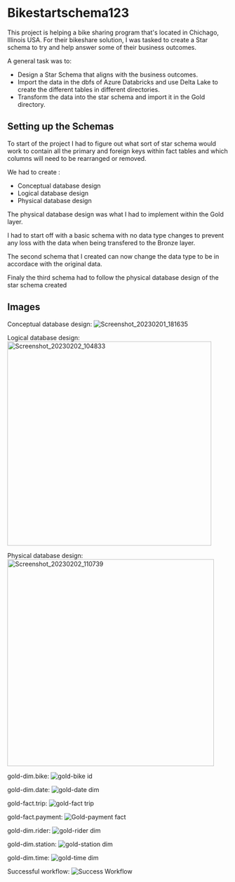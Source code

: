# Bikestartschema123 

This project is helping a bike sharing program that's located in Chichago, Illinois USA. For their bikeshare solution, I was tasked to create a Star schema to try and help answer some of their business outcomes.

A general task was to:

* Design a Star Schema that aligns with the business outcomes.
* Import the data in the dbfs of Azure Databricks and use Delta Lake to create the different tables in different directories.
* Transform the data into the star schema and import it in the Gold directory.

## Setting up the Schemas

To start of the project I had to figure out what sort of star schema would work to contain all the primary and foreign keys within fact tables and which columns will need to be rearranged or removed.

We had to create :

* Conceptual database design 
* Logical database design 
* Physical database design 

The physical database design was what I had to implement within the Gold layer.

I had to start off with a basic schema with no data type changes to prevent any loss with the data when being transfered to the Bronze layer.

The second schema that I created can now change the data type to be in accordace with the original data.

Finaly the third schema had to follow the physical database design of the star schema created

## Images

Conceptual database design:
![Screenshot_20230201_181635](https://user-images.githubusercontent.com/113461257/217527908-6a600cfa-b3d9-4878-969d-4e4bdc1ca584.png)


Logical database design:
<img width="465" alt="Screenshot_20230202_104833" src="https://user-images.githubusercontent.com/113461257/217527760-1d938049-03e6-46e5-80ae-592d78e0eecf.png">


Physical database design:
<img width="471" alt="Screenshot_20230202_110739" src="https://user-images.githubusercontent.com/113461257/217527842-a436a793-b414-4941-9817-9dd541af02fb.png">



gold-dim.bike:
![gold-bike id](https://user-images.githubusercontent.com/113461257/217528328-683fcba8-09f1-4484-b19f-f48949483dff.png)


gold-dim.date:
![gold-date dim](https://user-images.githubusercontent.com/113461257/217528431-3e511320-600f-4c33-957a-0d36c9f5db98.png)


gold-fact.trip:
![gold-fact trip](https://user-images.githubusercontent.com/113461257/217528522-b87bbe98-f098-4a62-94b0-97beaa0f72a3.png)


gold-fact.payment:
![Gold-payment fact](https://user-images.githubusercontent.com/113461257/217528648-c0a9cb1e-4b92-46f7-8b61-48fad7fe1ef2.png)


gold-dim.rider:
![gold-rider dim](https://user-images.githubusercontent.com/113461257/217528707-a6140107-0635-439c-ba1e-a9767e726fb6.png)


gold-dim.station:
![gold-station dim](https://user-images.githubusercontent.com/113461257/217528770-7bb07a88-5ab0-4761-aa7f-4a062e44ff18.png)


gold-dim.time:
![gold-time dim](https://user-images.githubusercontent.com/113461257/217528971-76f95cc5-1fd4-4542-ae48-0ea39bc73d7b.png)



Successful workflow:
![Success Workflow](https://user-images.githubusercontent.com/113461257/217536591-8d366f86-e580-4a42-bd6b-5928b1603366.png)



